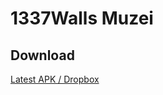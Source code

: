 1337Walls Muzei
================

## Download

[Latest APK / Dropbox](https://www.dropbox.com/s/gh8j2y6lgdjxoz7/1337walls-debug.apk)
